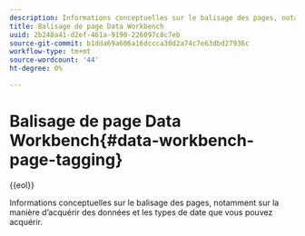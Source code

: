 ```yaml
---
description: Informations conceptuelles sur le balisage des pages, notamment sur la manière d’acquérir des données et les types de date que vous pouvez acquérir.
title: Balisage de page Data Workbench
uuid: 2b248a41-d2ef-461a-9190-226097c8c7eb
source-git-commit: b1dda69a606a16dccca30d2a74c7e63dbd27936c
workflow-type: tm+mt
source-wordcount: '44'
ht-degree: 0%

---
```



# Balisage de page Data Workbench{#data-workbench-page-tagging}

{{eol}}

Informations conceptuelles sur le balisage des pages, notamment sur la manière d’acquérir des données et les types de date que vous pouvez acquérir.

